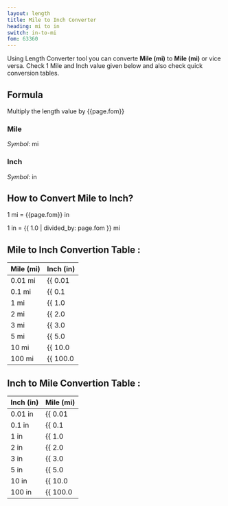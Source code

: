 ```yaml
---
layout: length
title: Mile to Inch Converter
heading: mi to in
switch: in-to-mi
fom: 63360
---
```


Using Length Converter tool you can converte **Mile (mi)** to **Mile (mi)** or vice versa. Check 1 Mile and Inch value given below and also check quick conversion tables.

## Formula
Multiply the length value by {{page.fom}}

### Mile
*Symbol*: mi

### Inch
*Symbol*: in

## How to Convert Mile to Inch?
1 mi = {{page.fom}} in

1 in = {{ 1.0 | divided_by: page.fom }} mi

## Mile to Inch Convertion Table :

| Mile (mi) | Inch (in) |
| ---- | ---- |
| 0.01 mi | {{ 0.01 | times: page.fom | round: 12 }} in |
| 0.1 mi | {{ 0.1 | times: page.fom | round: 12 }} in |
| 1 mi | {{ 1.0 | times: page.fom | round: 12 }} in |
| 2 mi | {{ 2.0 | times: page.fom | round: 12 }} in |
| 3 mi | {{ 3.0 | times: page.fom | round: 12 }} in |
| 5 mi | {{ 5.0 | times: page.fom | round: 12 }} in |
| 10 mi | {{ 10.0 | times: page.fom | round: 12 }} in |
| 100 mi | {{ 100.0 | times: page.fom | round: 12 }} in |

## Inch to Mile Convertion Table :

| Inch (in) | Mile (mi) |
| ---- | ---- |
| 0.01 in | {{ 0.01 | divided_by: page.fom | round: 12 }} mi |
| 0.1 in | {{ 0.1 | divided_by: page.fom | round: 12 }} mi |
| 1 in | {{ 1.0 | divided_by: page.fom | round: 12 }} mi |
| 2 in | {{ 2.0 | divided_by: page.fom | round: 12 }} mi |
| 3 in | {{ 3.0 | divided_by: page.fom | round: 12 }} mi |
| 5 in | {{ 5.0 | divided_by: page.fom | round: 12 }} mi |
| 10 in | {{ 10.0 | divided_by: page.fom | round: 12 }} mi |
| 100 in | {{ 100.0 | divided_by: page.fom | round: 12 }} mi |

<script>
selectInput[9].selected = true
selectOutput[4].selected = true
</script>
